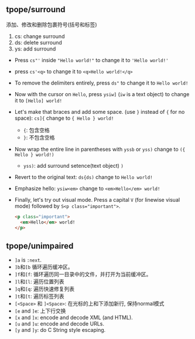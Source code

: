## tpope/surround

添加、修改和删除包裹符号(括号和标签)

1. cs: change surround
2. ds: delete surround
3. ys: add surround



- Press `cs"'` inside `"Hello world!"` to change it to `'Hello world!'`
- press `cs'<q>` to change it to `<q>Hello world!</q>`
- To remove the delimiters entirely, press `ds"` to change it to `Hello world!`
- Now with the cursor on `Hello`, press `ysiw]` (`iw` is a text object) to change it to `[Hello] world!`
- Let's make that braces and add some space. (use `}` instead of `{` for no space): `cs]{` change to `{ Hello } world!`
  - `{`: 包含空格
  - `}`: 不包含空格
- Now wrap the entire line in parentheses with `yssb` or `yss)` change to `({ Hello } world!)`
  - `yss)`: add surround setence(text object) `)`
- Revert to the original text: `ds{ds)` change to `Hello world!`
- Emphasize hello: `ysiw<em>` change to `<em>Hello</em> world!`
- Finally, let's try out visual mode. Press a capital `V` (for linewise visual mode) followed by `S<p class="important">`.

	```html
	<p class="important">
	  <em>Hello</em> world!
	</p>
	```




## tpope/unimpaired

- `]a` is `:next`.
- `]b`和`[b` 循环遍历缓冲区。
- `]f`和`[f`: 循环遍历同一目录中的文件，并打开为当前缓冲区。
- `]l`和`[l`: 遍历位置列表
- `]q`和`[q`: 遍历快速修复列表
- `]t`和`[t`: 遍历标签列表
- `[<Space>` 和 `]<Space>`: 在光标的上和下添加新行, 保持normal模式
- `[e` and `]e`: 上下行交换
- `[x` and `]x`: encode and decode XML (and HTML). 
- `[u` and `]u`: encode and decode URLs. 
- `[y` and `]y`: do C String style escaping.














